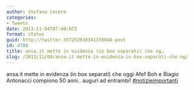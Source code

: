 ```yaml
---
author: Stefano Cecere
categories:
- Tweets
date: 2013-11-04T07:48:07Z
format: status
guid: http://twitter-397253910341378048-post
id: 4788
title: ansa.it mette in evidenza (in box separati) che og…
slug: /2013/11/04/ansa-it-mette-in-evidenza-in-box-separati-che-og/
---
```


ansa.it mette in evidenza (in box separati) che oggi Afef Boh e Biagio Antonacci compiono 50 anni.. auguri ad entrambi! [#notizieimportanti](http://twitter.com/search?q=%23notizieimportanti)